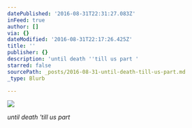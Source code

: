 ```yaml
---
datePublished: '2016-08-31T22:31:27.083Z'
inFeed: true
author: []
via: {}
dateModified: '2016-08-31T22:17:26.425Z'
title: ''
publisher: {}
description: 'until death ''till us part '
starred: false
sourcePath: _posts/2016-08-31-until-death-till-us-part.md
_type: Blurb

---
```

![](https://the-grid-user-content.s3-us-west-2.amazonaws.com/93b9c774-129b-4428-942b-d4bd5e7b0830.jpg)

_until death 'till us part_